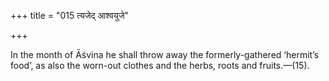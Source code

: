 +++
title = "015 त्यजेद् आश्वयुजे"

+++

In the month of Āśvina he shall throw away the formerly-gathered ‘hermit’s food’, as also the worn-out clothes and the herbs, roots and fruits.—(15).